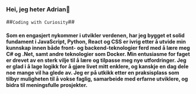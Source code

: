 ###  Hei, jeg heter Adrian👋

##`Coding with Curiosity`##
#### Som en engasjert nykommer i utvikler verdenen, har jeg bygget et solid fundament i JavaScript, Python, React og CSS er ivrig etter å utvide min kunnskap innen både front- og backend-teknologier ferd med å lære meg C# og .Net, samt andre teknologier som Docker. Min entusiasme for faget er drevet av en sterk vilje til å lære og tilpasse meg nye utfordringer. Jeg er glad i å lage logikk for å gjøre livet mitt enklere, og kanskje en dag dele noe mange vil ha glede av. Jeg er på utkikk etter en praksisplass som tilbyr muligheten til å vokse faglig, samarbeide med erfarne utviklere, og bidra til meningsfulle prosjekter. 

<!--
**BigHugePotato/BigHugePotato** is a ✨ _special_ ✨ repository because its `README.md` (this file) appears on your GitHub profile.

Here are some ideas to get you started:

- 🔭 I’m currently working on ...
- 🌱 I’m currently learning ...
- 👯 I’m looking to collaborate on ...
- 🤔 I’m looking for help with ...
- 💬 Ask me about ...
- 📫 How to reach me: ...
- 😄 Pronouns: ...
- ⚡ Fun fact: ...
-->
